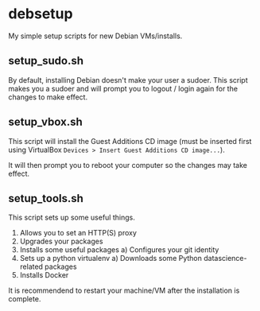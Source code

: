 # debsetup

My simple setup scripts for new Debian VMs/installs.

## setup_sudo.sh

By default, installing Debian doesn't make your user a sudoer. This script makes you a sudoer and will prompt you to logout / login again for the changes to make effect.

## setup_vbox.sh

This script will install the Guest Additions CD image (must be inserted first using VirtualBox `Devices > Insert Guest Additions CD image...`).

It will then prompt you to reboot your computer so the changes may take effect.

## setup_tools.sh

This script sets up some useful things.

1) Allows you to set an HTTP(S) proxy
2) Upgrades your packages
3) Installs some useful packages
	a) Configures your git identity
4) Sets up a python virtualenv
	a) Downloads some Python datascience-related packages
5) Installs Docker

It is recommendend to restart your machine/VM after the installation is complete.
